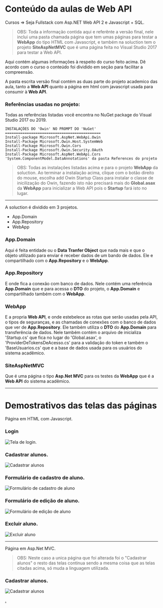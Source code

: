 # Conteúdo da aulas de Web API

Cursos => Seja Fullstack com Asp.NET Web API 2 e Javascript + SQL.

> OBS: Toda a informação contida aqui e referênte a versão final, nele inclui uma pasta chamada 
página que tem umas páginas para testar a **WebApp** do tipo HTML com Javascript, e também na soluction 
tem o projeto **SiteAspNetMVC** que é uma página feita no Visual Studio 2017 para testar a Web API.

Aqui contém algumas informações à respeito do curso feito acima. Dê acordo com o curso o conteúdo 
foi dividido em seção para facilitar a compreensão.

A pasta escrita versão final contém as duas parte do projeto academico das aula, tanto a **Web API**
quanto a página em html com javascript usada para consumir à **Web API**.


### Referências usadas no projeto:

Todas as referências listadas você encontra no NuGet package do Visual Studio 2017 ou 2019.

    INSTALAÇÕES DO 'Owin' NO PROMPT DO 'NuGet'
    ============================================
    Install-package Microsoft.AspNet.WebApi.Owin
    Install-Package Microsoft.Owin.Host.SystemWeb
    Install-Package Microsoft.Owin.Cors
    Install-Package Microsoft.Owin.Security.OAuth
    Install-Package Microsoft.AspNet.WebApi.Cors
    'System.ComponentModel.DataAnnotations' da pasta References do projeto

> OBS: Todas as instalações listadas acima e para o projeto **WebApp** da soluction. 
Ao terminar a instalação acima, clique com o botão direito do mouse, escolha add Owin Startup Class
para instalar o classe de inicilização do Owin, fazendo isto não precisará mais do **Global.asax**
da **WebApp** para inicializar a Web API pois o **Startup** fará isto no lugar.

-------------------------------------------------------------------------------------------------------
A soluction é dividido em 3 projetos.

- App.Domain
- App.Repository
- WebApp


### App.Domain
Aqui é feita entidade ou o **Data Tranfer Object** que nada mais e que o objeto utilizado para 
enviar é receber dados de um bando de dados. Ele e compartilhado com o **App.Repository** e o
**WebApp**.

### App.Repository
E onde fica a conexão com banco de dados. Nele contém uma referência **App.Domain** que e para
acessa o **DTO** do projeto, o **App.Domain** e compartilhado também com o **WebApp**.

### WebApp
E a propria **Web API**, e onde estebelece as rotas que serão usadas pela API, o tipos de seguranças,
e as chamadas de conexões com o banco de dados que ver de **App.Repository**. Ele também utiliza
o **DTO** do **App.Domain** para transferência de dados. Nele também contém o arquivo de inicializa
'Startup.cs' que fica no lugar do 'Global.asax', o 'ProviderDeTokensDeAcesso.cs' para a 
validação do token e também o 'BaseUsuarios.cs' que e a base de dados usada para os usuários do
sistema acadêmico.

### SiteAspNetMVC
Que é uma página o tipo **Asp.Net MVC** para os testes da **WebApp** que é a **Web API** do sistema acadêmico. 


-------------------------------------------------------------------------------------------------------

# Demostrativos das telas das páginas
Página em HTML com Javascript.

### Login
![Tela de login.](https://user-images.githubusercontent.com/34901033/64053790-609e6800-cb5a-11e9-838a-fb294f7e4cb2.jpg)

### Cadastrar alunos.
![Cadastrar alunos](https://user-images.githubusercontent.com/34901033/64053794-61cf9500-cb5a-11e9-97b8-43d6d408476f.jpg)

### Formulário de cadastro de aluno.
![Formulário de cadastro de aluno](https://user-images.githubusercontent.com/34901033/64054429-516ce980-cb5d-11e9-982f-e94fb31959f7.jpg)

### Formulário de edição de aluno.
![Formulário de edição de aluno](https://user-images.githubusercontent.com/34901033/64053792-6136fe80-cb5a-11e9-9dbb-d18586859ab7.jpg)

### Excluir aluno.
![Excluir aluno](https://user-images.githubusercontent.com/34901033/64053793-6136fe80-cb5a-11e9-98be-1e814ce3138a.jpg)


-------------------------------------------------------------------------------------------------------

Página em Asp.Net MVC.
> OBS: Neste caso a unica página que foi alterada foi o "Cadastrar alunos" o resto das telas continua sendo
a mesma coisa que as telas citadas acima, só muda a linguagem utilizada.

### Cadastrar alunos.
![Cadastrar alunos](https://user-images.githubusercontent.com/34901033/64053806-72800b00-cb5a-11e9-9620-dc7143e362b6.jpg)




[.](https://docs.google.com/document/d/e/2PACX-1vSgm9XDaMftaqgGvaVxu3vcbZc-YBmTsqkDmUbeCeYRt0xpYONkgGPjMzxZRvGU4-Q-N9PPVMBynKzD/pub)
